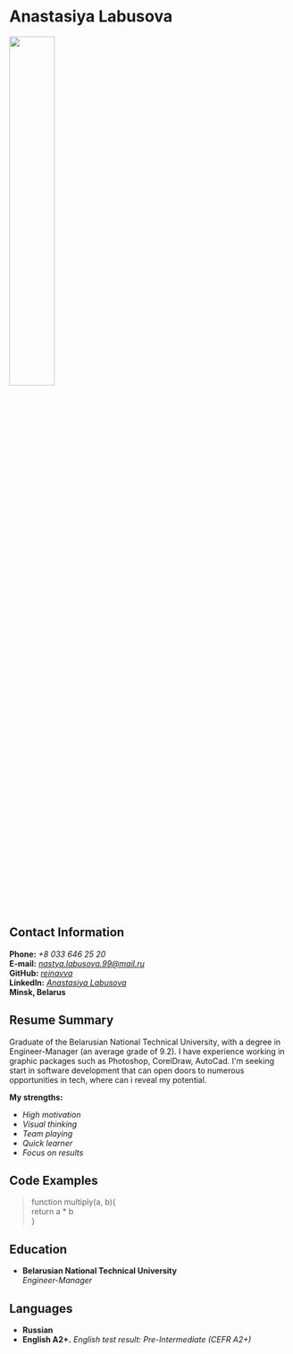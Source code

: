 # Anastasiya Labusova 
 <img src="../_DSC0916.jpg" width="40%" height="40%" />

## Contact Information   
**Phone:** *+8 033 646 25 20*  
**E-mail:** *nastya.labusova.99@mail.ru*  
**GitHub:** *[reinavva](https://github.com/reinavva/ "Всплывающая подсказка")*  
**LinkedIn:** *[Anastasiya Labusova](https://www.linkedin.com/in/anastasiya-labusova-169778324/ "Всплывающая подсказка")*  
**Minsk, Belarus**

## Resume Summary
Graduate of the Belarusian National Technical University, with a degree in Engineer-Manager (an average grade of 9.2). I have experience working in graphic packages such as Photoshop, CorelDraw, AutoCad. I'm seeking start in software development that can open doors to numerous opportunities in tech, where can i reveal my potential.

**My strengths:**  
+ *High motivation*  
+ *Visual thinking*  
+ *Team playing*  
+ *Quick learner*  
+ *Focus on results*

## Code Examples
>function multiply(a, b){  
 return a * b  
}  

## Education
   
+ **Belarusian National Technical University**  
*Engineer-Manager*

## Languages
    
+ **Russian**  
+ **English A2+.**  *English test result: Pre-Intermediate (CEFR A2+)*